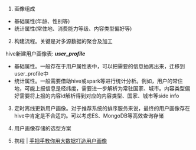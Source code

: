 1. 画像组成
 - 基础属性(年龄、性别等)
 - 统计属性(常住地、消费能力等级、内容类型偏好等)
 
2. 构建流程。关键是对多源数据的聚合及加工

hive新建用户画像表: ***user_profile***
 - 基础属性。一般存在于用户属性表中，可以把需要的信息抽离出来，迁移到user_profile中
 - 统计属性。一般需要借助hive或spark等进行统计分析。例如，用户的常住地，可能上报信息是经纬度，需要进一步解析为常驻国家、城市。内容类型偏好需要将上报的内容id解析得到对应的内容类型、国家、城市等side info

3. 定时离线更新用户画像。对于推荐系统的排序服务来说，最终的用户画像存在hive中肯定是不合适的。可以考虑ES、MongoDB等高效查询存储

4. 用户画像存储的选型方案

5. 携程 | [手把手教你用大数据打造用户画像](https://blog.csdn.net/chenjunji123456/article/details/54966633)
